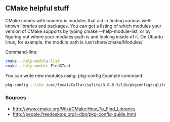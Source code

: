 ## CMake helpful stuff

CMake comes with numerous modules that aid in finding various well-known libraries and packages. You can get a listing of which modules your version of CMake supports by typing cmake --help-module-list, or by figuring out where your modules-path is and looking inside of it. On Ubuntu linux, for example, the module path is /usr/share/cmake/Modules/

Command-line:
```sh
cmake --help-module-list
cmake --help-module FindGTest
```

You can write new modules using: pkg-config
Example command:
```sh
pkg-config --libs /usr/local/Cellar/sqlite/3.8.8.3/lib/pkgconfig/sqlite3.pc
```

### Sources
- http://www.cmake.org/Wiki/CMake:How_To_Find_Libraries
- http://people.freedesktop.org/~dbn/pkg-config-guide.html
